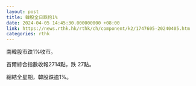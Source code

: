 ```yaml
---
layout: post
title: 韓股全日跌約1%
date: 2024-04-05 14:45:30.000000000 +08:00
link: https://news.rthk.hk/rthk/ch/component/k2/1747605-20240405.htm
categories: rthk
---
```


南韓股市跌1%收市。

首爾綜合指數收報2714點，跌 27點。

總結全星期，韓股跌逾1%。
